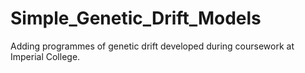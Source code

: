 # Simple_Genetic_Drift_Models
Adding programmes of genetic drift developed during coursework at Imperial College.
